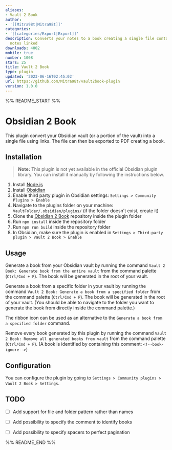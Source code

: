 ```yaml
---
aliases:
- Vault 2 Book
author:
- '[[Mitra98t|Mitra98t]]'
categories:
- '[[categories/Export|Export]]'
description: Converts your notes to a book creating a single file containing all the
  notes linked
downloads: 4002
mobile: true
number: 1008
stars: 25
title: Vault 2 Book
type: plugin
updated: '2023-06-16T02:45:02'
url: https://github.com/Mitra98t/vault2book-plugin
version: 1.0.0
---
```


%% README_START %%

# Obsidian 2 Book

This plugin convert your Obsidian vault (or a portion of the vault) into a single file using links. The file can then be exported to PDF creating a book.

## Installation

> **Note:** This plugin is not yet available in the official Obsidian plugin library. You can install it manually by following the instructions below.

1. Install [Node.js](https://nodejs.org/en/download/)
2. Install [Obsidian](https://obsidian.md/)
3. Enable third party plugin in Obsidian settings: `Settings > Community Plugins > Enable`
4. Navigate to the plugins folder on your machine: `VaultFolder/.obsidian/plugins/` (if the folder doesn't exist, create it)
5. Clone the [Obsidian 2 Book](https://github.com/Mitra98t/obsidian2book-plugin) repository inside the plugin folder
6. Run `npm install` inside the repository folder
7. Run `npm run build` inside the repository folder
8. In Obsidian, make sure the plugin is enabled in `Settings > Third-party plugin > Vault 2 Book > Enable`

## Usage

Generate a book from your Obsidian vault by running the command `Vault 2 Book: Generate book from the entire vault` from the command palette (`Ctrl/Cmd + P`). The book will be generated in the root of your vault.

Generate a book from a specific folder in your vault by running the command `Vault 2 Book: Generate a book from a specified folder` from the command palette (`Ctrl/Cmd + P`). The book will be generated in the root of your vault.
(You should be able to navigate to the folder you want to generate the book from directly inside the command palette.)

The ribbon icon can be used as an alternative to the `Generate a book from a specified folder` command.

Remove every book generated by this plugin by running the command `Vault 2 Book: Remove all generated books from vault` from the command palette (`Ctrl/Cmd + P`).
(A book is identified by containing this comment: `<!--book-ignore-->`)

## Configuration

You can configure the plugin by going to `Settings > Community plugins > Vault 2 Book > Settings`.

## TODO

- [ ] Add support for file and folder pattern rather than names
- [ ] Add possibility to specify the comment to identify books
- [ ] Add possibility to specify spacers to perfect pagination


%% README_END %%